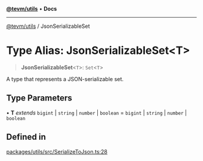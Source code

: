 [**@tevm/utils**](../README.md) • **Docs**

***

[@tevm/utils](../globals.md) / JsonSerializableSet

# Type Alias: JsonSerializableSet\<T\>

> **JsonSerializableSet**\<`T`\>: `Set`\<`T`\>

A type that represents a JSON-serializable set.

## Type Parameters

• **T** *extends* `bigint` \| `string` \| `number` \| `boolean` = `bigint` \| `string` \| `number` \| `boolean`

## Defined in

[packages/utils/src/SerializeToJson.ts:28](https://github.com/qbzzt/tevm-monorepo/blob/main/packages/utils/src/SerializeToJson.ts#L28)
